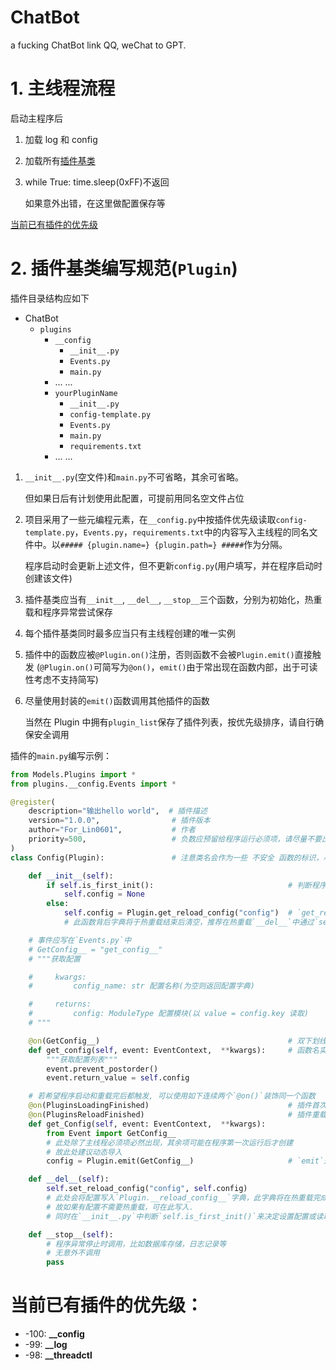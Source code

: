 # ChatBot

a fucking ChatBot link QQ, weChat to GPT.

# 1. 主线程流程

启动主程序后

1. 加载 log 和 config
2. 加载所有[插件基类](#2-插件基类编写规范plugin)
3. while True: time.sleep(0xFF)不返回

   如果意外出错，在这里做配置保存等

[当前已有插件的优先级](#当前已有插件的优先级：)

# 2. 插件基类编写规范(`Plugin`)

插件目录结构应如下

- ChatBot
  - `plugins`
    - `__config`
      - `__init__.py`
      - `Events.py`
      - `main.py`
    - ... ...
    - `yourPluginName`
      - `__init__.py`
      - `config-template.py`
      - `Events.py`
      - `main.py`
      - `requirements.txt`
    - ... ...

1. `__init__.py`(空文件)和`main.py`不可省略，其余可省略。

   但如果日后有计划使用此配置，可提前用同名空文件占位

2. 项目采用了一些元编程元素，在`__config.py`中按插件优先级读取`config-template.py`，`Events.py`，`requirements.txt`中的内容写入主线程的同名文件中。以`##### {plugin.name=} {plugin.path=} #####`作为分隔。

   程序启动时会更新上述文件，但不更新`config.py`(用户填写，并在程序启动时创建该文件)

3. 插件基类应当有`__init__`, `__del__`, `__stop__`三个函数，分别为初始化，热重载和程序异常尝试保存

4. 每个插件基类同时最多应当只有主线程创建的唯一实例

5. 插件中的函数应被`@Plugin.on()`注册，否则函数不会被`Plugin.emit()`直接触发
   (`@Plugin.on()`可简写为`@on()`，`emit()`由于常出现在函数内部，出于可读性考虑不支持简写)

6. 尽量使用封装的`emit()`函数调用其他插件的函数

   当然在 Plugin 中拥有`plugin_list`保存了插件列表，按优先级排序，请自行确保安全调用

插件的`main.py`编写示例：

```python
from Models.Plugins import *
from plugins.__config.Events import *

@register(
    description="输出hello world",  # 插件描述
    version="1.0.0",                # 插件版本
    author="For_Lin0601",           # 作者
    priority=500,                   # 负数应预留给程序运行必须项，请尽量不要出现重复的优先级，否则函数触发顺序不易确定
)
class Config(Plugin):               # 注意类名会作为一些 不安全 函数的标识，尽管在书写这些不安全函数时做了声明，但还希望类名不重复

    def __init__(self):
        if self.is_first_init():                              # 判断程序是否为第一次启动
            self.config = None
        else:
            self.config = Plugin.get_reload_config("config")  # `get_reload_config()`不传参则返回热重载前设定的整个字典
            # 此函数背后字典将于热重载结束后清空，推荐在热重载`__del__`中通过`set_reload_config(key, value)`存入

    # 事件应写在`Events.py`中
    # GetConfig__ = "get_config__"
    # """获取配置

    #     kwargs:
    #         config_name: str 配置名称(为空则返回配置字典)

    #     returns:
    #         config: ModuleType 配置模块(以 value = config.key 读取)
    # """

    @on(GetConfig__)                                          # 双下划线结尾表示必阻塞事件，即只应当有此事件开发者自己注册此事件，供外部`Plugin.emit(GetConfig__)`
    def get_config(self, event: EventContext,  **kwargs):     # 函数名实际上没关系，但建议规范命名，以及不和`Plugin`中的函数名冲突
        """获取配置列表"""
        event.prevent_postorder()
        event.return_value = self.config

    # 若希望程序启动和重载完后都触发, 可以使用如下连续两个`@on()`装饰同一个函数
    @on(PluginsLoadingFinished)                               # 插件首次加载时触发(程序启动时)
    @on(PluginsReloadFinished)                                # 插件重载完成时触发
    def get_Config(self, event: EventContext,  **kwargs):
        from Event import GetConfig__
        # 此处除了主线程必须项必然出现，其余项可能在程序第一次运行后才创建
        # 故此处建议动态导入
        config = Plugin.emit(GetConfig__)                     # `emit`返回值请看Events.py中的注解

    def __del__(self):
        self.set_reload_config("config", self.config)
        # 此处会将配置写入`Plugin.__reload_config__`字典，此字典将在热重载完成后清空。
        # 故如果有配置不需要热重载，可在此写入.
        # 同时在`__init__.py`中判断`self.is_first_init()`来决定设置配置或读取配置

    def __stop__(self):
        # 程序异常停止时调用，比如数据库存储，日志记录等
        # 无意外不调用
        pass
```

# 当前已有插件的优先级：

- -100: **\_\_config**
- -99: **\_\_log**
- -98: **\_\_threadctl**
